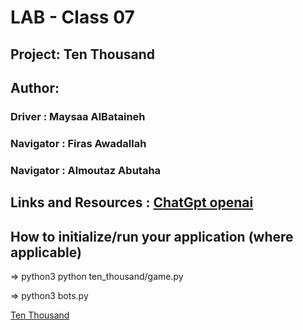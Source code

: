 # LAB - Class 07

## Project: Ten Thousand

## Author: 
### Driver : Maysaa AlBataineh
### Navigator : Firas Awadallah
### Navigator : Almoutaz Abutaha

## Links and Resources : [ChatGpt openai](./chatgpt.md)

## How to initialize/run your application (where applicable)

=> python3 python ten_thousand/game.py




=> python3 bots.py      

[Ten Thousand](https://github.com/MutazAbutaha/ten-thousand)


